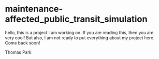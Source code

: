 # maintenance-affected_public_transit_simulation
hello, this is a project I am working on. 
If you are reading this, then you are very cool! But also, I am not ready to put everything about my project here. Come back soon!

Thomas Park
